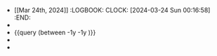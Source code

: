 - [[Mar 24th, 2024]]
  :LOGBOOK:
  CLOCK: [2024-03-24 Sun 00:16:58]
  :END:
-
- {{query (between -1y -1y )}}
-
-